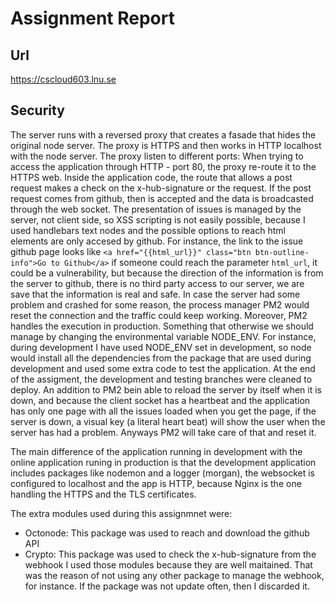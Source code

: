 # Assignment Report
## Url
https://cscloud603.lnu.se

## Security
The server runs with a reversed proxy that creates a fasade that hides the original node server. The proxy is HTTPS and then works in HTTP localhost with the node server. The proxy listen to different ports: When trying to access the application through HTTP - port 80, the proxy re-route it to the HTTPS web.
Inside the application code, the route that allows a post request makes a check on the x-hub-signature or the request. If the post request comes from github, then is accepted and the data is broadcasted through the web socket. The presentation of issues is managed by the server, not client side, so XSS scripting is not easily possible, because I used handlebars text nodes and the possible options to reach html elements are only accesed by github. For instance, the link to the issue github page looks like `<a href="{{html_url}}" class="btn btn-outline-info">Go to Github</a>` if someone could reach the parameter `html_url`, it could be a vulnerability, but because the direction of the information is from the server to github, there is no third party access to our server, we are save that the information is real and safe.
In case the server had some problem and crashed for some reason, the process manager PM2 would reset the connection and the traffic could keep working. Moreover, PM2 handles the execution in production. Something that otherwise we should manage by changing the environmental variable NODE_ENV. For instance, during development I have used NODE_ENV set in development, so node would install all the dependencies from the package that are used during development and used some extra code to test the application. At the end of the assigment, the development and testing branches were cleaned to deploy.
An addition to PM2 bein able to reload the server by itself when it is down, and because the client socket has a heartbeat and the application has only one page with all the issues loaded when you get the page, if the server is down, a visual key (a literal heart beat) will show the  user when the server has had a problem. Anyways PM2 will take care of that and reset it. 

The main difference of the application running in development with the online application runing in production is that the development application includes packages like nodemon and a logger (morgan), the websocket is configured to localhost and the app is HTTP, because Nginx is the one handling the HTTPS and the TLS certificates.

The extra modules used during this assignmnet were: 
- Octonode: This package was used to reach and download the github API
- Crypto: This package was used to check the x-hub-signature from the webhook
I used those modules because they are well maitained. That was the reason of not using any other package to manage the webhook, for instance. If the package was not update often, then I discarded it. 



    
